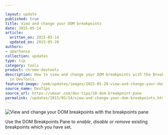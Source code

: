 ```yaml
---

layout: update
published: true
title: View and change your DOM breakpoints
date: 2015-05-14
article:
  written_on: 2015-05-14
  updated_on: 2015-05-20
authors:
- umarhansa
collection: updates
type: tip
category: tools
product: chrome-devtools
description: How to view and change your DOM breakpoints with the Breakpoints pane
  in DevTools.
featured-image: /web/updates/images/2015-05-20-view-and-change-your-dom-breakpoints-with-the-breakpoints-pane/dom-breakpoint-pane.gif
source_name: DevTips
source_url: https://umaar.com/dev-tips/28-dom-breakpoint-pane
permalink: /updates/2015/05/14/view-and-change-your-dom-breakpoints.html
---
```

<img src="/web/updates/images/2015-05-20-view-and-change-your-dom-breakpoints-with-the-breakpoints-pane/dom-breakpoint-pane.gif" alt="View and change your DOM breakpoints with the breakpoints pane">

Use the DOM Breakpoints Pane to <em>enable</em>, <em>disable</em> or <em>remove</em> existing breakpoints  which you have set.